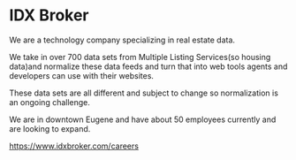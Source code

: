 # IDX Broker

We are a technology company specializing in real estate data.

We take in over 700 data sets from Multiple Listing Services(so housing data)and normalize these data feeds and turn that into web tools agents and developers can use with their websites.

These data sets are all different and subject to change so normalization is an ongoing challenge.

We are in downtown Eugene and have about 50 employees currently and are looking to expand.

https://www.idxbroker.com/careers
